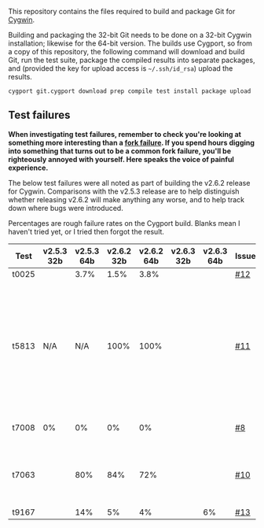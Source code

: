 This repository contains the files required to build and package Git for [Cygwin][].

Building and packaging the 32-bit Git needs to be done on a 32-bit Cygwin installation; likewise for the 64-bit version.  The builds use Cygport, so from a copy of this repository, the following command will download and build Git, run the test suite, package the compiled results into separate packages, and (provided the key for upload access is `~/.ssh/id_rsa`) upload the results.

    cygport git.cygport download prep compile test install package upload

## Test failures

**When investigating test failures, remember to check you're looking at something more interesting than a [fork failure][].  If you spend hours digging into something that turns out to be a common fork failure, you'll be righteously annoyed with yourself.  Here speaks the voice of painful experience.**

The below test failures were all noted as part of building the v2.6.2 release for Cygwin.  Comparisons with the v2.5.3 release are to help distinguish whether releasing v2.6.2 will make anything any worse, and to help track down where bugs were introduced.

Percentages are rough failure rates on the Cygport build.  Blanks mean I haven't tried yet, or I tried then forgot the result.

Test  | v2.5.3 32b | v2.5.3 64b | v2.6.2 32b | v2.6.2 64b | v2.6.3 32b | v2.6.3 64b | Issue   | Notes
------|------------|------------|------------|------------|------------|------------|---------|-------
t0025 |            | 3.7%       | 1.5%       | 3.8%       |            |            | [#12][] |
t5813 | N/A        | N/A        | 100%       | 100%       |            |            | [#11][] | Failing since it was first added.  Fixed in the upstream "pu" branch, with that fix also patched in here.
t7008 | 0%         | 0%         | 0%         | 0%         |            |            | [#8][]  | Should be failing!
t7063 |            | 80%        | 84%        | 72%        |            |            | [#10][] | Failing tests are disabled in the Cygport file
t9167 |            | 14%        | 5%         | 4%         |            | 6%         | [#13][] |

[Cygwin]: http://www.cygwin.com
[fork failure]: https://cygwin.com/faq.html#faq.using.fixing-fork-failures
[#8]: https://github.com/me-and/Cygwin-Git/issues/8
[#10]: https://github.com/me-and/Cygwin-Git/issues/10
[#11]: https://github.com/me-and/Cygwin-Git/issues/11
[#12]: https://github.com/me-and/Cygwin-Git/issues/12
[#13]: https://github.com/me-and/Cygwin-Git/issues/13
